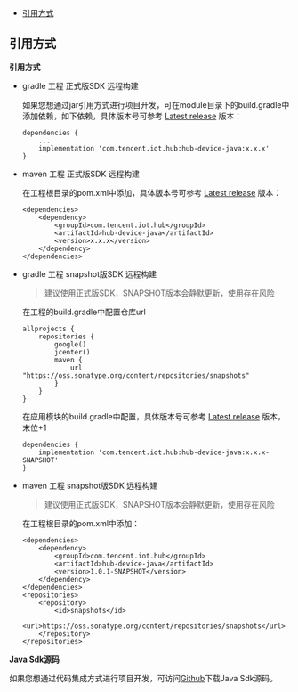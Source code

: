  * [引用方式](#引用方式)

## 引用方式

**引用方式**

-  gradle 工程 正式版SDK 远程构建

    如果您想通过jar引用方式进行项目开发，可在module目录下的build.gradle中添加依赖，如下依赖，具体版本号可参考 [Latest release](https://github.com/tencentyun/iot-device-java/releases) 版本：
    ```
    dependencies {
        ...
        implementation 'com.tencent.iot.hub:hub-device-java:x.x.x'
    }
    ```

-  maven 工程 正式版SDK 远程构建

    在工程根目录的pom.xml中添加，具体版本号可参考 [Latest release](https://github.com/tencentyun/iot-device-java/releases) 版本：
    ```
    <dependencies>
        <dependency>
            <groupId>com.tencent.iot.hub</groupId>
            <artifactId>hub-device-java</artifactId>
            <version>x.x.x</version>
        </dependency>
    </dependencies>
    ```

-  gradle 工程 snapshot版SDK 远程构建

    > 建议使用正式版SDK，SNAPSHOT版本会静默更新，使用存在风险

    在工程的build.gradle中配置仓库url
    ``` gr
    allprojects {
        repositories {
            google()
            jcenter()
            maven {
                url "https://oss.sonatype.org/content/repositories/snapshots"
            }
        }
    }
    ```
    在应用模块的build.gradle中配置，具体版本号可参考 [Latest release](https://github.com/tencentyun/iot-device-java/releases) 版本，末位+1
    ``` gr
    dependencies {
        implementation 'com.tencent.iot.hub:hub-device-java:x.x.x-SNAPSHOT'
    }
    ```

-  maven 工程 snapshot版SDK 远程构建

    > 建议使用正式版SDK，SNAPSHOT版本会静默更新，使用存在风险

    在工程根目录的pom.xml中添加：
    ```
    <dependencies>
        <dependency>
            <groupId>com.tencent.iot.hub</groupId>
            <artifactId>hub-device-java</artifactId>
            <version>1.0.1-SNAPSHOT</version>
        </dependency>
    </dependencies>
    <repositories>
        <repository>
            <id>snapshots</id>
            <url>https://oss.sonatype.org/content/repositories/snapshots</url>
        </repository>
    </repositories>
    ```

**Java Sdk源码**

如果您想通过代码集成方式进行项目开发，可访问[Github](../hub-device-java)下载Java Sdk源码。
